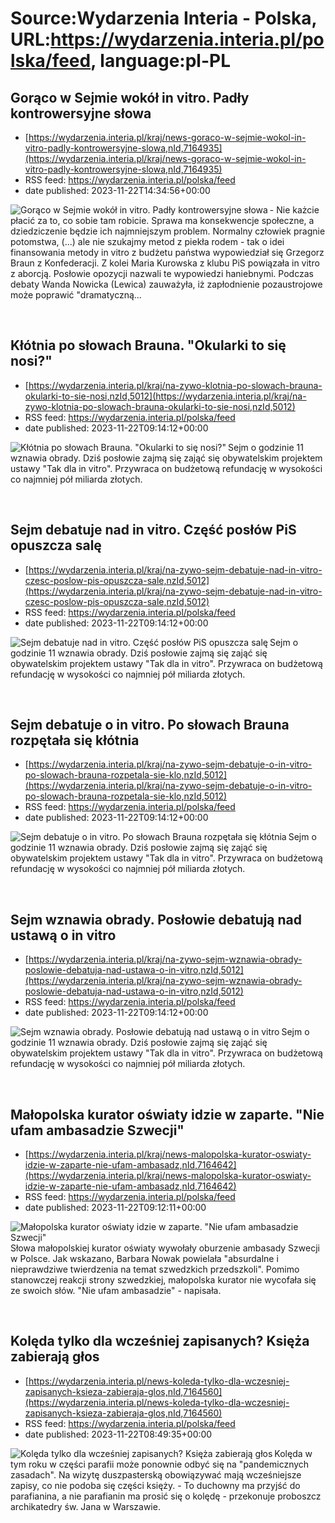 # Source:Wydarzenia Interia - Polska, URL:https://wydarzenia.interia.pl/polska/feed, language:pl-PL

## Gorąco w Sejmie wokół in vitro. Padły kontrowersyjne słowa
 - [https://wydarzenia.interia.pl/kraj/news-goraco-w-sejmie-wokol-in-vitro-padly-kontrowersyjne-slowa,nId,7164935](https://wydarzenia.interia.pl/kraj/news-goraco-w-sejmie-wokol-in-vitro-padly-kontrowersyjne-slowa,nId,7164935)
 - RSS feed: https://wydarzenia.interia.pl/polska/feed
 - date published: 2023-11-22T14:34:56+00:00

<p><a href="https://wydarzenia.interia.pl/kraj/news-goraco-w-sejmie-wokol-in-vitro-padly-kontrowersyjne-slowa,nId,7164935"><img align="left" alt="Gorąco w Sejmie wokół in vitro. Padły kontrowersyjne słowa" src="https://i.iplsc.com/goraco-w-sejmie-wokol-in-vitro-padly-kontrowersyjne-slowa/000I2AFYC16TLK1G-C321.jpg" /></a>- Nie każcie płacić za to, co sobie tam robicie. Sprawa ma konsekwencje społeczne, a dziedziczenie będzie ich najmniejszym problem. Normalny człowiek pragnie potomstwa, (...) ale nie szukajmy metod z piekła rodem - tak o idei finansowania metody in vitro z budżetu państwa wypowiedział się Grzegorz Braun z Konfederacji. Z kolei Maria Kurowska z klubu PiS powiązała in vitro z aborcją. Posłowie opozycji nazwali te wypowiedzi haniebnymi. Podczas debaty Wanda Nowicka (Lewica) zauważyła, iż zapłodnienie pozaustrojowe może poprawić &quot;dramatyczną...</p><br clear="all" />

## Kłótnia po słowach Brauna. "Okularki to się nosi?"
 - [https://wydarzenia.interia.pl/kraj/na-zywo-klotnia-po-slowach-brauna-okularki-to-sie-nosi,nzId,5012](https://wydarzenia.interia.pl/kraj/na-zywo-klotnia-po-slowach-brauna-okularki-to-sie-nosi,nzId,5012)
 - RSS feed: https://wydarzenia.interia.pl/polska/feed
 - date published: 2023-11-22T09:14:12+00:00

<p><a href="https://wydarzenia.interia.pl/kraj/na-zywo-klotnia-po-slowach-brauna-okularki-to-sie-nosi,nzId,5012"><img align="left" alt="Kłótnia po słowach Brauna. &quot;Okularki to się nosi?&quot;" src="https://i.iplsc.com/klotnia-po-slowach-brauna-okularki-to-sie-nosi/000I2867P7W1BJR8-C321.jpg" /></a>Sejm o godzinie 11 wznawia obrady. Dziś posłowie zajmą się zająć się obywatelskim projektem ustawy &quot;Tak dla in vitro&quot;. Przywraca on budżetową refundację w wysokości co najmniej pół miliarda złotych.</p><br clear="all" />

## Sejm debatuje nad in vitro. Część posłów PiS opuszcza salę
 - [https://wydarzenia.interia.pl/kraj/na-zywo-sejm-debatuje-nad-in-vitro-czesc-poslow-pis-opuszcza-sale,nzId,5012](https://wydarzenia.interia.pl/kraj/na-zywo-sejm-debatuje-nad-in-vitro-czesc-poslow-pis-opuszcza-sale,nzId,5012)
 - RSS feed: https://wydarzenia.interia.pl/polska/feed
 - date published: 2023-11-22T09:14:12+00:00

<p><a href="https://wydarzenia.interia.pl/kraj/na-zywo-sejm-debatuje-nad-in-vitro-czesc-poslow-pis-opuszcza-sale,nzId,5012"><img align="left" alt="Sejm debatuje nad in vitro. Część posłów PiS opuszcza salę" src="https://i.iplsc.com/sejm-debatuje-nad-in-vitro-czesc-poslow-pis-opuszcza-sale/000I25J3O5P7TJ9N-C321.jpg" /></a>Sejm o godzinie 11 wznawia obrady. Dziś posłowie zajmą się zająć się obywatelskim projektem ustawy &quot;Tak dla in vitro&quot;. Przywraca on budżetową refundację w wysokości co najmniej pół miliarda złotych.</p><br clear="all" />

## Sejm debatuje o in vitro. Po słowach Brauna rozpętała się kłótnia
 - [https://wydarzenia.interia.pl/kraj/na-zywo-sejm-debatuje-o-in-vitro-po-slowach-brauna-rozpetala-sie-klo,nzId,5012](https://wydarzenia.interia.pl/kraj/na-zywo-sejm-debatuje-o-in-vitro-po-slowach-brauna-rozpetala-sie-klo,nzId,5012)
 - RSS feed: https://wydarzenia.interia.pl/polska/feed
 - date published: 2023-11-22T09:14:12+00:00

<p><a href="https://wydarzenia.interia.pl/kraj/na-zywo-sejm-debatuje-o-in-vitro-po-slowach-brauna-rozpetala-sie-klo,nzId,5012"><img align="left" alt="Sejm debatuje o in vitro. Po słowach Brauna rozpętała się kłótnia" src="https://i.iplsc.com/sejm-debatuje-o-in-vitro-po-slowach-brauna-rozpetala-sie-klo/000I2867P7W1BJR8-C321.jpg" /></a>Sejm o godzinie 11 wznawia obrady. Dziś posłowie zajmą się zająć się obywatelskim projektem ustawy &quot;Tak dla in vitro&quot;. Przywraca on budżetową refundację w wysokości co najmniej pół miliarda złotych.</p><br clear="all" />

## Sejm wznawia obrady. Posłowie debatują nad ustawą o in vitro
 - [https://wydarzenia.interia.pl/kraj/na-zywo-sejm-wznawia-obrady-poslowie-debatuja-nad-ustawa-o-in-vitro,nzId,5012](https://wydarzenia.interia.pl/kraj/na-zywo-sejm-wznawia-obrady-poslowie-debatuja-nad-ustawa-o-in-vitro,nzId,5012)
 - RSS feed: https://wydarzenia.interia.pl/polska/feed
 - date published: 2023-11-22T09:14:12+00:00

<p><a href="https://wydarzenia.interia.pl/kraj/na-zywo-sejm-wznawia-obrady-poslowie-debatuja-nad-ustawa-o-in-vitro,nzId,5012"><img align="left" alt="Sejm wznawia obrady. Posłowie debatują nad ustawą o in vitro" src="https://i.iplsc.com/sejm-wznawia-obrady-poslowie-debatuja-nad-ustawa-o-in-vitro/000I25J3O5P7TJ9N-C321.jpg" /></a>Sejm o godzinie 11 wznawia obrady. Dziś posłowie zajmą się zająć się obywatelskim projektem ustawy &quot;Tak dla in vitro&quot;. Przywraca on budżetową refundację w wysokości co najmniej pół miliarda złotych.</p><br clear="all" />

## Małopolska kurator oświaty idzie w zaparte. "Nie ufam ambasadzie Szwecji"
 - [https://wydarzenia.interia.pl/kraj/news-malopolska-kurator-oswiaty-idzie-w-zaparte-nie-ufam-ambasadz,nId,7164642](https://wydarzenia.interia.pl/kraj/news-malopolska-kurator-oswiaty-idzie-w-zaparte-nie-ufam-ambasadz,nId,7164642)
 - RSS feed: https://wydarzenia.interia.pl/polska/feed
 - date published: 2023-11-22T09:12:11+00:00

<p><a href="https://wydarzenia.interia.pl/kraj/news-malopolska-kurator-oswiaty-idzie-w-zaparte-nie-ufam-ambasadz,nId,7164642"><img align="left" alt="Małopolska kurator oświaty idzie w zaparte. &quot;Nie ufam ambasadzie Szwecji&quot;" src="https://i.iplsc.com/malopolska-kurator-oswiaty-idzie-w-zaparte-nie-ufam-ambasadz/000I257N0U9R34CD-C321.jpg" /></a>Słowa małopolskiej kurator oświaty wywołały oburzenie ambasady Szwecji w Polsce. Jak wskazano, Barbara Nowak powielała &quot;absurdalne i nieprawdziwe twierdzenia na temat szwedzkich przedszkoli&quot;. Pomimo stanowczej reakcji strony szwedzkiej, małopolska kurator nie wycofała się ze swoich słów. &quot;Nie ufam ambasadzie&quot; - napisała. </p><br clear="all" />

## Kolęda tylko dla wcześniej zapisanych? Księża zabierają głos
 - [https://wydarzenia.interia.pl/news-koleda-tylko-dla-wczesniej-zapisanych-ksieza-zabieraja-glos,nId,7164560](https://wydarzenia.interia.pl/news-koleda-tylko-dla-wczesniej-zapisanych-ksieza-zabieraja-glos,nId,7164560)
 - RSS feed: https://wydarzenia.interia.pl/polska/feed
 - date published: 2023-11-22T08:49:35+00:00

<p><a href="https://wydarzenia.interia.pl/news-koleda-tylko-dla-wczesniej-zapisanych-ksieza-zabieraja-glos,nId,7164560"><img align="left" alt="Kolęda tylko dla wcześniej zapisanych? Księża zabierają głos" src="https://i.iplsc.com/koleda-tylko-dla-wczesniej-zapisanych-ksieza-zabieraja-glos/000I23PZCG9Y185X-C321.jpg" /></a>Kolęda w tym roku w części parafii może ponownie odbyć się na &quot;pandemicznych zasadach&quot;. Na wizytę duszpasterską obowiązywać mają wcześniejsze zapisy, co nie podoba się części księży. - To duchowny ma przyjść do parafianina, a nie parafianin ma prosić się o kolędę - przekonuje proboszcz archikatedry św. Jana w Warszawie. </p><br clear="all" />

